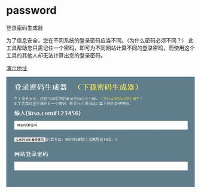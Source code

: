 # password
登录密码生成器

为了信息安全，您在不同系统的登录密码应当不同。（为什么密码必须不同？）
此工具帮助您只需记住一个密码，即可为不同网站计算不同的登录密码，而使用这个工具的其他人却无法计算出您的登录密码。


[演示地址](http://wx.jprda.com/app/my/pass/pass.html)


![](https://raw.githubusercontent.com/zhongwf/password/master/screen.jpg)
